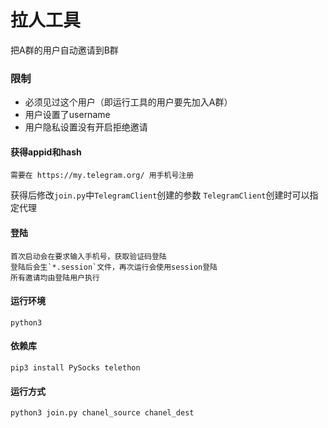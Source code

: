 # 拉人工具

把A群的用户自动邀请到B群

### 限制
* 必须见过这个用户（即运行工具的用户要先加入A群）
* 用户设置了username
* 用户隐私设置没有开启拒绝邀请

#### 获得appid和hash
    需要在 https://my.telegram.org/ 用手机号注册
获得后修改`join.py`中`TelegramClient`创建的参数
`TelegramClient`创建时可以指定代理


#### 登陆
    首次启动会在要求输入手机号，获取验证码登陆
    登陆后会生`*.session`文件，再次运行会使用session登陆
    所有邀请均由登陆用户执行

#### 运行环境 
    python3
#### 依赖库
    pip3 install PySocks telethon

#### 运行方式
    python3 join.py chanel_source chanel_dest
